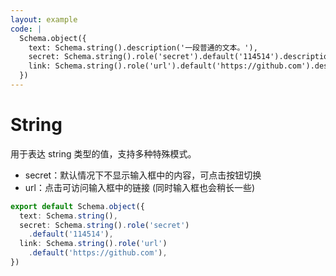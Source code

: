 ```yaml
---
layout: example
code: |
  Schema.object({
    text: Schema.string().description('一段普通的文本。'),
    secret: Schema.string().role('secret').default('114514').description('请输入密码。'),
    link: Schema.string().role('url').default('https://github.com').description('点击访问链接。'),
  })
---
```


# String

用于表达 string 类型的值，支持多种特殊模式。

- secret：默认情况下不显示输入框中的内容，可点击按钮切换
- url：点击可访问输入框中的链接 (同时输入框也会稍长一些)

```ts
export default Schema.object({
  text: Schema.string(),
  secret: Schema.string().role('secret')
    .default('114514'),
  link: Schema.string().role('url')
    .default('https://github.com'),
})
```
